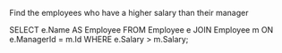 

Find the employees who have a higher salary than their manager


SELECT e.Name AS Employee
FROM Employee e
JOIN Employee m ON e.ManagerId = m.Id
WHERE e.Salary > m.Salary;
